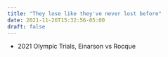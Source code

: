 ```yaml
---
title: "They lose like they've never lost before"
date: 2021-11-26T15:32:56-05:00
draft: false
---
```

- 2021 Olympic Trials, Einarson vs Rocque